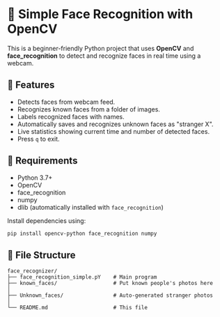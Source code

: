 # 🧠 Simple Face Recognition with OpenCV

This is a beginner-friendly Python project that uses **OpenCV** and **face_recognition** to detect and recognize faces in real time using a webcam.

## 📸 Features
- Detects faces from webcam feed.
- Recognizes known faces from a folder of images.
- Labels recognized faces with names.
- Automatically saves and recognizes unknown faces as "stranger X".
- Live statistics showing current time and number of detected faces.
- Press `q` to exit.

## 🧰 Requirements
- Python 3.7+
- OpenCV
- face_recognition
- numpy
- dlib (automatically installed with `face_recognition`)

Install dependencies using:

```bash
pip install opencv-python face_recognition numpy
```
## 📁 File Structure

```
face_recognizer/
├── face_recognition_simple.pY    # Main program
├── known_faces/                  # Put known people's photos here
│   
├── Unknown_faces/                # Auto-generated stranger photos
│   
└── README.md                     # This file
```


